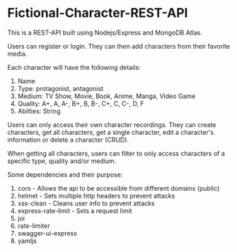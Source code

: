 # Fictional-Character-REST-API

This is a REST-API built using Nodejs/Express and MongoDB Atlas.

Users can register or login. They can then add characters from their favorite media.

Each character will have the following details:
1. Name
2. Type: protagonist, antagonist
3. Medium: TV Show, Movie, Book, Anime, Manga, Video Game
4. Quality: A+, A, A-, B+, B, B-, C+, C, C-, D, F
5. Abilties: String 

Users can only access their own character recordings.
They can create characters, get all characters, get a single character, edit a character's information or delete a character (CRUD).

When getting all characters, users can filter to only access characters of a specific type, quality and/or medium.

Some dependencies and their purpose:
1. cors - Allows the api to be accessible from different domains (public)
2. helmet - Sets multiple http headers to prevent attacks
3. xss-clean - Cleans user info to prevent attacks
4. express-rate-limit - Sets a request limit
5. joi 
6. rate-limiter
7. swagger-ui-express
8. yamljs